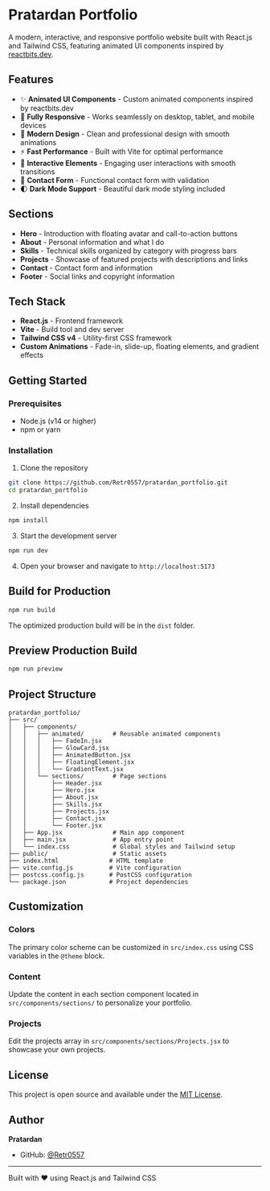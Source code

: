 # Pratardan Portfolio

A modern, interactive, and responsive portfolio website built with React.js and Tailwind CSS, featuring animated UI components inspired by [reactbits.dev](https://reactbits.dev).

## Features

- ✨ **Animated UI Components** - Custom animated components inspired by reactbits.dev
- 📱 **Fully Responsive** - Works seamlessly on desktop, tablet, and mobile devices
- 🎨 **Modern Design** - Clean and professional design with smooth animations
- ⚡ **Fast Performance** - Built with Vite for optimal performance
- 🎯 **Interactive Elements** - Engaging user interactions with smooth transitions
- 📧 **Contact Form** - Functional contact form with validation
- 🌓 **Dark Mode Support** - Beautiful dark mode styling included

## Sections

- **Hero** - Introduction with floating avatar and call-to-action buttons
- **About** - Personal information and what I do
- **Skills** - Technical skills organized by category with progress bars
- **Projects** - Showcase of featured projects with descriptions and links
- **Contact** - Contact form and information
- **Footer** - Social links and copyright information

## Tech Stack

- **React.js** - Frontend framework
- **Vite** - Build tool and dev server
- **Tailwind CSS v4** - Utility-first CSS framework
- **Custom Animations** - Fade-in, slide-up, floating elements, and gradient effects

## Getting Started

### Prerequisites

- Node.js (v14 or higher)
- npm or yarn

### Installation

1. Clone the repository
```bash
git clone https://github.com/Retr0557/pratardan_portfolio.git
cd pratardan_portfolio
```

2. Install dependencies
```bash
npm install
```

3. Start the development server
```bash
npm run dev
```

4. Open your browser and navigate to `http://localhost:5173`

## Build for Production

```bash
npm run build
```

The optimized production build will be in the `dist` folder.

## Preview Production Build

```bash
npm run preview
```

## Project Structure

```
pratardan_portfolio/
├── src/
│   ├── components/
│   │   ├── animated/        # Reusable animated components
│   │   │   ├── FadeIn.jsx
│   │   │   ├── GlowCard.jsx
│   │   │   ├── AnimatedButton.jsx
│   │   │   ├── FloatingElement.jsx
│   │   │   └── GradientText.jsx
│   │   └── sections/        # Page sections
│   │       ├── Header.jsx
│   │       ├── Hero.jsx
│   │       ├── About.jsx
│   │       ├── Skills.jsx
│   │       ├── Projects.jsx
│   │       ├── Contact.jsx
│   │       └── Footer.jsx
│   ├── App.jsx              # Main app component
│   ├── main.jsx             # App entry point
│   └── index.css            # Global styles and Tailwind setup
├── public/                  # Static assets
├── index.html              # HTML template
├── vite.config.js          # Vite configuration
├── postcss.config.js       # PostCSS configuration
└── package.json            # Project dependencies

```

## Customization

### Colors

The primary color scheme can be customized in `src/index.css` using CSS variables in the `@theme` block.

### Content

Update the content in each section component located in `src/components/sections/` to personalize your portfolio.

### Projects

Edit the projects array in `src/components/sections/Projects.jsx` to showcase your own projects.

## License

This project is open source and available under the [MIT License](LICENSE).

## Author

**Pratardan**
- GitHub: [@Retr0557](https://github.com/Retr0557)

---

Built with ❤️ using React.js and Tailwind CSS
